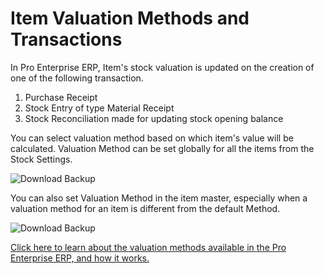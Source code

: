 <!-- add-breadcrumbs -->
# Item Valuation Methods and Transactions

In Pro Enterprise ERP, Item's stock valuation is updated on the creation of one of the following transaction.

1.  Purchase Receipt
2.  Stock Entry of type Material Receipt
3.  Stock Reconciliation made for updating stock opening balance

You can select valuation method based on which item's value will be calculated. Valuation Method can be set globally for all the items from the Stock Settings.

<img class="screenshot" alt="Download Backup" src="/docs/assets/img/articles/item-valuation-1.png">

You can also set Valuation Method in the item master, especially when a valuation method for an item is different from the default Method.

<img class="screenshot" alt="Download Backup" src="/docs/assets/img/articles/item-valuation-2.png">

[Click here to learn about the valuation methods available in the Pro Enterprise ERP, and how it works.](https://frappe.io/blog/ProEnterprise-features/inventory-valuation-method-fifo-vs-moving-average)
